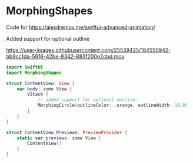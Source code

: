 # MorphingShapes

Code for https://alexdremov.me/swiftui-advanced-animation/

Added support for optional outline


https://user-images.githubusercontent.com/25539425/184550942-bb9cc1da-5916-42be-8342-883f200e2cbd.mov

```swift
import SwiftUI
import MorphingShapes

struct ContentView: View {
    var body: some View {
        VStack {
            // added support for optional outline:
            MorphingCircle(outlineColor: .orange, outlineWidth: 10.0)
        }
    }
}

struct ContentView_Previews: PreviewProvider {
    static var previews: some View {
        ContentView()
    }
}
```
